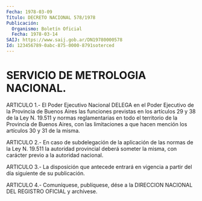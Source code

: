 ```yaml
---
Fecha: 1978-03-09
Título: DECRETO NACIONAL 578/1978
Publicación:
  Organismo: Boletín Oficial
  Fecha: 1978-03-14
SAIJ: https://www.saij.gob.ar/DN19780000578
Id: 123456789-0abc-875-0000-8791soterced
---
```

# SERVICIO DE METROLOGIA NACIONAL.

<a id="1"></a>
ARTICULO  1.-  El  Poder Ejecutivo Nacional DELEGA en el Poder Ejecutivo de la Provincia  de  Buenos Aires las funciones previstas en los artículos 29 y 38 de la Ley N. 19.511 y normas reglamentarias en todo el territorio  de  la  Provincia  de  Buenos Aires, con las limitaciones a que hacen mención los artículos  30 y 31 de la misma.

<a id="2"></a>
ARTICULO  2.- En caso de subdelegación de la aplicación de las normas de la Ley  N.  19.511 la autoridad provincial deberá someter la misma, con carácter previo a la autoridad nacional.

<a id="3"></a>
ARTICULO 3.- La disposición que antecede entrará en vigencia a partir del día siguiente de su publicación.

<a id="4"></a>
ARTICULO  4.-  Comuníquese,  publíquese,  dése  a la DIRECCION NACIONAL DEL REGISTRO OFICIAL y archívese.